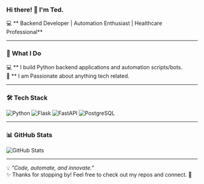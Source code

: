### Hi there! 👋 I'm Ted.  
💻 **  Backend Developer | Automation Enthusiast | Healthcare Professional**  

---

### 🚀 What I Do  
💻 ** I build Python backend applications and automation scripts/bots.  
🤖 ** I am Passionate about anything tech related.  

---
<!--
💡 **Current Projects**  
- 🏦 **Financial Assistant App** – A personal finance tool (Flutter + Flask)  
- 📊 **Trading Bot** – Analyzing market structures & signals  
- 🛠 **Flask Starter Kit** – A ready-to-use backend template  

-->

### 🛠 Tech Stack  
![Python](https://img.shields.io/badge/Python-3776AB?style=for-the-badge&logo=python&logoColor=white)
![Flask](https://img.shields.io/badge/Flask-000000?style=for-the-badge&logo=flask&logoColor=white)
![FastAPI](https://img.shields.io/badge/FastAPI-009688?style=for-the-badge&logo=fastapi&logoColor=white)
![PostgreSQL](https://img.shields.io/badge/PostgreSQL-316192?style=for-the-badge&logo=postgresql&logoColor=white)

---

### 📊 GitHub Stats  
![GitHub Stats](https://github-readme-stats.vercel.app/api?username=tedcodes4&show_icons=true&theme=dark)  

---

💡 *“Code, automate, and innovate.”*  
✨ Thanks for stopping by! Feel free to check out my repos and connect. 🚀

<!--
**tedcodes4/tedcodes4** is a ✨ _special_ ✨ repository because its `README.md` (this file) appears on your GitHub profile.

Here are some ideas to get you started:

- 🔭 I’m currently working on ...
- 🌱 I’m currently learning ...
- 👯 I’m looking to collaborate on ...
- 🤔 I’m looking for help with ...
- 💬 Ask me about ...
- 📫 How to reach me: ...
- 😄 Pronouns: ...
- ⚡ Fun fact: ...
-->
